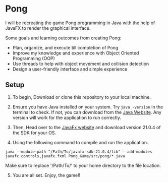 # Pong
I will be recreating the game Pong programming in Java with the help of JavaFX to render the graphical interface. 

Some goals and learning outcomes from creating Pong:
- Plan, organize, and execute till completion of Pong
- Improve my knowledge and experience with Object Oriented Programming (OOP)
- Use threads to help with object movement and collision detection
- Design a user-friendly interface and simple experience


## Setup
1. To begin, Download or clone this repository to your local machine.

2. Ensure you have Java installed on your system. Try ``` java -version ``` in the terminal to check.
If not, you can download from the [Java Website](https://www.java.com/). Any version will work for the application to run correctly.

3. Then, Head over to the [JavaFx website](https://openjfx.io/) and download version 21.0.4 of the SDK for your OS.

4. Using the following command to compile and run the application.
``` command
java --module-path "/Path/To/javafx-sdk-21.0.4/lib" --add-modules javafx.controls,javafx.fxml Pong_Game/src/pong/*.java
```
Make sure to replace '/Path/To/' to your home directory to the file location.

5. You are all set. Enjoy, the game!!